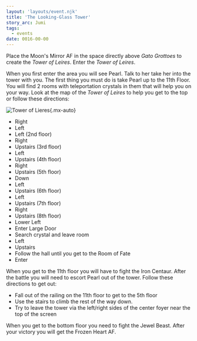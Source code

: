 ```yaml
---
layout: 'layouts/event.njk'
title: 'The Looking-Glass Tower'
story_arc: Jumi
tags:
  - events
date: 0016-00-00
---
```

Place the Moon's Mirror AF in the space directly above *Gato Grottoes* to create the *Tower of Leires*. Enter the *Tower of Leires*.

When you first enter the area you will see Pearl. Talk to her take her into the tower with you. The first thing you must do is take Pearl up to the 11th Floor. You will find 2 rooms with teleportation crystals in them that will help you on your way. Look at the map of the *Tower of Leires* to help you get to the top or follow these directions:

![Tower of Lieres](/_assets/img/walkthrough/maps/tower-of-leires.png){.mx-auto}

* Right
* Left
* Left (2nd floor)
* Right
* Upstairs (3rd floor)
* Left
* Upstairs (4th floor)
* Right
* Upstairs (5th floor)
* Down
* Left
* Upstairs (6th floor)
* Left
* Upstairs (7th floor)
* Right
* Upstairs (8th floor)
* Lower Left
* Enter Large Door
* Search crystal and leave room
* Left
* Upstairs
* Follow the hall until you get to the Room of Fate
* Enter

When you get to the 11th floor you will have to fight the Iron Centaur. After the battle you will need to escort Pearl out of the tower. Follow these directions to get out:

* Fall out of the railing on the 11th floor to get to the 5th floor
* Use the stairs to climb the rest of the way down.
* Try to leave the tower via the left/right sides of the center foyer near the top of the screen

When you get to the bottom floor you need to fight the Jewel Beast. After your victory you will get the Frozen Heart AF.